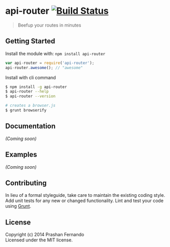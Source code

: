 # api-router [![Build Status](https://secure.travis-ci.org/prashanfdo/api-router.png?branch=master)](http://travis-ci.org/prashanfdo/api-router)

> Beefup your routes in minutes


## Getting Started

Install the module with: `npm install api-router`

```js
var api-router = require('api-router');
api-router.awesome(); // "awesome"
```

Install with cli command

```sh
$ npm install -g api-router
$ api-router --help
$ api-router --version
```


```sh
# creates a browser.js
$ grunt browserify
```



## Documentation

_(Coming soon)_


## Examples

_(Coming soon)_


## Contributing

In lieu of a formal styleguide, take care to maintain the existing coding style. Add unit tests for any new or changed functionality. Lint and test your code using [Grunt](http://gruntjs.com).


## License

Copyright (c) 2014 Prashan Fernando  
Licensed under the MIT license.
